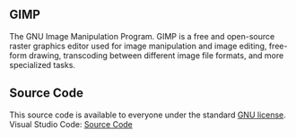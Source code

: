 ## GIMP
The GNU Image Manipulation Program. GIMP is a free and open-source raster graphics editor used for image manipulation and image editing, free-form drawing, transcoding between different image file formats, and more specialized tasks.

## Source Code
This source code is available to everyone under the standard [GNU license][gnu_license].  
Visual Studio Code: [Source Code][source_code]
<!--Links-->
[source_code]: https://gitlab.gnome.org/GNOME/gimp
[gnu_license]: https://gitlab.gnome.org/GNOME/gimp/-/blob/master/LICENSE
